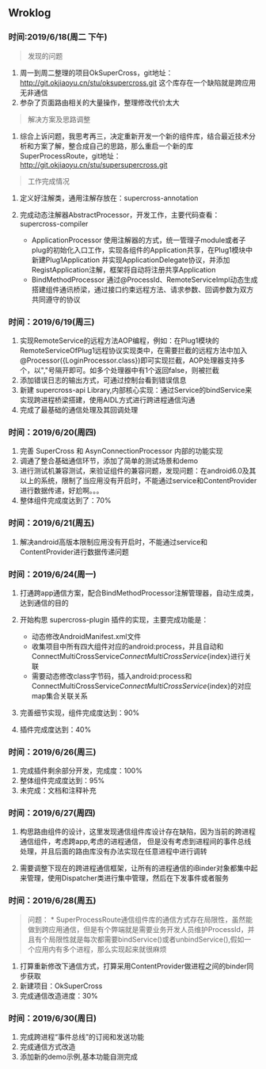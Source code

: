## Wroklog

### 时间:2019/6/18(周二 下午)

> 发现的问题

1. 周一到周二整理的项目OkSuperCross，git地址：http://git.okjiaoyu.cn/stu/oksupercross.git  这个库存在一个缺陷就是跨应用无非通信
2. 参杂了页面路由相关的大量操作，整理修改代价太大

> 解决方案及思路调整

1. 综合上诉问题，我思考再三，决定重新开发一个新的组件库，结合最近技术分析和方案了解，整合成自己的思路，那么重启一个新的库SuperProcessRoute，git地址：http://git.okjiaoyu.cn/stu/supersupercross.git

> 工作完成情况

1. 定义好注解类，通用注解存放在：supercross-annotation
2. 完成动态注解器AbstractProcessor，开发工作，主要代码查看：supercross-compiler

    * ApplicationProcessor 使用注解器的方式，统一管理子module或者子plug的初始化入口工作，实现各组件的Application共享，在Plug1模块中新建Plug1Application 并实现ApplicationDelegate协议，并添加RegistApplication注解，框架将自动将注册共享Application
    * BindMethodProcessor 通过@ProcessId、RemoteServiceImpl动态生成搭建组件通讯桥梁，通过接口约束远程方法、请求参数、回调参数为双方共同遵守的协议


### 时间：2019/6/19(周三)

1. 实现RemoteService的远程方法AOP编程，例如：在Plug1模块的RemoteServiceOfPlug1远程协议实现类中，在需要拦截的远程方法中加入@Processor({LoginProcessor.class})即可实现拦截，AOP处理器支持多个，以","号隔开即可。如多个处理器中有1个返回false，则被拦截
2. 添加错误日志的输出方式，可通过控制台看到错误信息
3. 新建 supercross-api Library,内部核心实现：通过Service的bindService来实现跨进程桥梁搭建，使用AIDL方式进行跨进程通信沟通
4. 完成了最基础的通信处理及其回调处理

### 时间：2019/6/20(周四)

1. 完善 SuperCross 和 AsynConnectionProcessor 内部的功能实现
2. 调通了整合基础通信环节，添加了简单的测试场景和demo
3. 进行测试机兼容测试，来验证组件的兼容问题，发现问题：在android6.0及其以上的系统，限制了当应用没有开启时，不能通过service和ContentProvider进行数据传递，好尬啊。。。
4. 整体组件完成度达到了：70%

### 时间：2019/6/21(周五)

1. 解决android高版本限制应用没有开启时，不能通过service和ContentProvider进行数据传递问题


### 时间：2019/6/24(周一)

1. 打通跨app通信方案，配合BindMethodProcessor注解管理器，自动生成类，达到通信的目的
2. 开始构思 supercross-plugin 插件的实现，主要完成功能是：

    * 动态修改AndroidManifest.xml文件
    * 收集项目中所有四大组件对应的android:process，并且自动和ConnectMultiCrossService$ConnectMultiCrossService${index}进行关联
    * 需要动态修改class字节码，插入android:process和ConnectMultiCrossService$ConnectMultiCrossService${index}的对应map集合关联关系
3. 完善细节实现，组件完成度达到：90%
4. 插件完成度达到：40%

### 时间：2019/6/26(周三)

1. 完成插件剩余部分开发，完成度：100%
2. 整体组件完成度达到：95%
3. 未完成：文档和注释补充

### 时间：2019/6/27(周四)

1. 构思路由组件的设计，这里发现通信组件库设计存在缺陷，因为当前的跨进程通信组件，考虑跨app,考虑的进程通信，
但是没有考虑到进程间的事件总线处理，并且后面的路由库没有办法实现在任意进程中进行调转

2. 需要调整下现在的跨进程通信框架，让所有的进程通信的iBinder对象都集中起来管理，使用Dispatcher类进行集中管理，然后在下发事件或者服务


### 时间：2019/6/28(周五)

> 问题：
    * SuperProcessRoute通信组件库的通信方式存在局限性，虽然能做到跨应用通信，但是有个弊端就是需要业务开发人员维护ProcessId，并且有个局限性就是每次都需要bindService()或者unbindService(),假如一个应用内有多个进程，那么实现起来就很麻烦

1. 打算重新修改下通信方式，打算采用ContentProvider做进程之间的binder同步获取
2. 新建项目：OkSuperCross
3. 完成通信改造进度：30%

### 时间：2019/6/30(周日)

1. 完成跨进程“事件总线”的订阅和发送功能
2. 完成通信方式改造
3. 添加新的demo示例,基本功能自测完成
